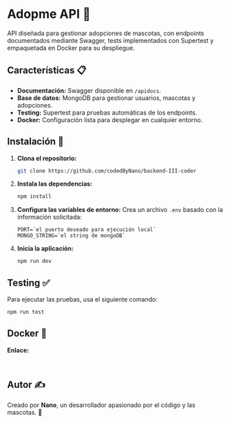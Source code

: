 # Adopme API 🐾

API diseñada para gestionar adopciones de mascotas, con endpoints documentados mediante Swagger, tests implementados con Supertest y empaquetada en Docker para su despliegue.

## Características 📋

- **Documentación:** Swagger disponible en `/apidocs`.
- **Base de datos:** MongoDB para gestionar usuarios, mascotas y adopciones.
- **Testing:** Supertest para pruebas automáticas de los endpoints.
- **Docker:** Configuración lista para desplegar en cualquier entorno.


## Instalación 🚀

1. **Clona el repositorio:**
   ```bash
   git clone https://github.com/codedByNano/backend-III-coder
   ```

2. **Instala las dependencias:**
   ```bash
   npm install
   ```

3. **Configura las variables de entorno:**
   Crea un archivo `.env` basado con la información solicitada:
   ```plaintext
   PORT=`el puerto deseado para ejecución local`
   MONGO_STRING=`el string de mongoDB`
   ```

4. **Inicia la aplicación:**
   ```bash
   npm run dev
   ```


## Testing ✅

Para ejecutar las pruebas, usa el siguiente comando:
```bash
npm run test
```

## Docker 🐳
**Enlace:**
```plaintext
   
   ```


## Autor ✍️

Creado por **Nano**, un desarrollador apasionado por el código y las mascotas. 🐾
